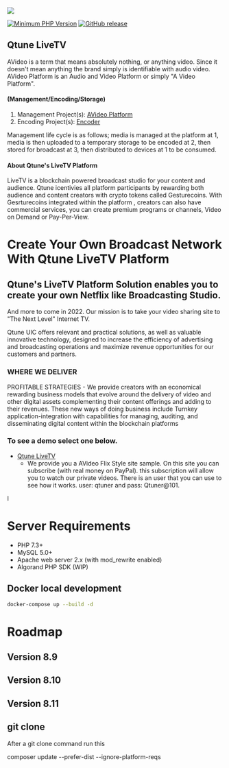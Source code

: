 <img src="https://avideo.tube/website/assets/151/images/LiveTV.png"/>

[![Minimum PHP Version](https://img.shields.io/badge/php-%3E%3D%207.3-8892BF.svg?style=flat-square)](https://php.net/)
[![GitHub release](https://img.shields.io/github/v/release/WWBN/AVideo)](https://github.com/WWBN/AVideo/releases)

## Qtune LiveTV
AVideo is a term that means absolutely nothing, or anything video. Since it doesn't mean anything the brand simply is identifiable with audio video. AVideo Platform is an Audio and Video Platform or simply "A Video Platform".



#### (Management/Encoding/Storage)
1. Management Project(s): <a href="http://git.avideo.tube/" class="" target="_blank">AVideo Platform</a>
1. Encoding Project(s): <a href="https://github.com/TommyTeaVee/Encoder" class="" target="_blank"> Encoder</a>

Management life cycle is as follows; media is managed at the platform at 1, media is then uploaded to a temporary storage to be encoded at 2, then stored for broadcast at 3, then distributed to devices at 1 to be consumed.

#### About Qtune's LiveTV Platform
LiveTV is a blockchain powered broadcast studio for your content and audience. Qtune icentivies all platform participants by rewarding both audience and content creators with crypto tokens called Gesturecoins. With Gesrturecoins integrated within the platform , creators can also have commercial services, you can create premium programs or channels, Video on Demand or Pay-Per-View. 


# Create Your Own Broadcast Network With Qtune LiveTV Platform

## Qtune's LiveTV Platform  Solution enables you to create your own Netflix like Broadcasting Studio. 
And more to come in 2022. Our mission is to take your video sharing site to "The Next Level" Internet TV.

Qtune UIC offers relevant and practical solutions, as well as valuable innovative technology, designed to increase the efficiency of advertising and broadcasting operations and maximize revenue opportunities for our customers and partners.

### WHERE WE DELIVER
PROFITABLE STRATEGIES - We provide creators with an economical rewarding business models that evolve around the delivery of video and other digital assets complementing their content offerings and adding to their revenues. These new ways of doing business include Turnkey application-integration with capabilities for managing, auditing, and disseminating digital content within the blockchain platforms

### To see a demo select one below.
* <a href="https://tv.qtune.io/" target="_blank">Qtune LiveTV</a>
  - We provide you a AVideo Flix Style site sample. On this site you can subscribe (with real money on PayPal). this subscription will allow you to watch our private videos. There is an user that you can use to see how it works. user: qtuner and pass: Qtuner@101.


I 
# Server Requirements


- PHP 7.3+
- MySQL 5.0+
- Apache web server 2.x (with mod_rewrite enabled)
- Algorand PHP SDK (WIP)

## Docker local development

```bash
docker-compose up --build -d
```

# Roadmap

## Version 8.9

## Version 8.10

## Version 8.11

## git clone

After a git clone command run this 

composer update --prefer-dist --ignore-platform-reqs
